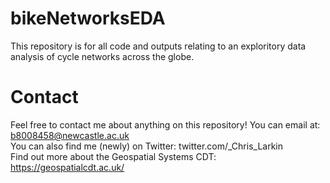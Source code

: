 # bikeNetworksEDA
 This repository is for all code and outputs relating to an exploritory data analysis of cycle networks across the globe. 
 
# Contact
 Feel free to contact me about anything on this repository! You can email at: b8008458@newcastle.ac.uk 
 <br />  You can also find me (newly) on Twitter: twitter.com/_Chris_Larkin 
 <br />  Find out more about the Geospatial Systems CDT: https://geospatialcdt.ac.uk/

